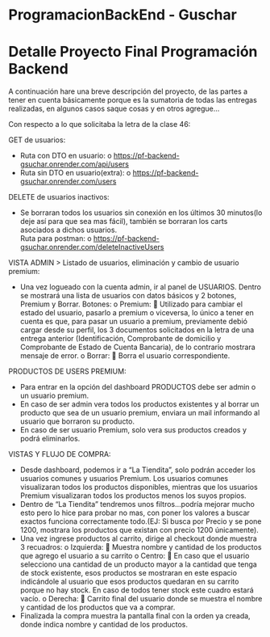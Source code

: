 # ProgramacionBackEnd - Guschar

# Detalle Proyecto Final Programación Backend

A continuación hare una breve descripción del proyecto, de las partes a tener en cuenta básicamente porque es la sumatoria de todas las entregas realizadas, en algunos casos saque cosas y en otros agregue…

Con respecto a lo que solicitaba la letra de la clase 46:

GET de usuarios:
  -	Ruta con DTO en usuario:
    o	https://pf-backend-gsuchar.onrender.com/api/users
  -	Ruta sin DTO en usuario(extra):
    o	https://pf-backend-gsuchar.onrender.com/users

DELETE de usuarios inactivos:
  -	Se borraran todos los usuarios sin conexión en los últimos 30 minutos(lo deje así para que sea mas fácil), también se borraran los carts asociados a dichos usuarios.  
    Ruta para postman:
      o	https://pf-backend-gsuchar.onrender.com/deleteInactiveUsers

VISTA ADMIN > Listado de usuarios, eliminación y cambio de usuario premium:
  -	Una vez logueado con la cuenta admin, ir al panel de USUARIOS. Dentro se mostrará una lista de usuarios con datos básicos y 2 botones, Premium y Borrar.
    Botones:
      o	Premium:
        	Utilizado para cambiar el estado del usuario, pasarlo a premium o viceversa, lo único a tener en cuenta es que, para pasar un usuario a premium, previamente debió cargar desde su perfil, los 3 documentos solicitados en la letra de una entrega anterior (Identificación, Comprobante de domicilio y Comprobante de Estado de Cuenta Bancaria), de lo contrario mostrara mensaje de error.
      o	Borrar:
        	Borra el usuario correspondiente.

PRODUCTOS DE USERS PREMIUM:
  -	Para entrar en la opción del dashboard PRODUCTOS debe ser admin o un usuario premium. 
  -	En caso de ser admin vera todos los productos existentes y al borrar un producto que sea de un usuario premium, enviara un mail informando al usuario que borraron su producto.
  -	En caso de ser usuario Premium, solo vera sus productos creados y podrá eliminarlos.

VISTAS Y FLUJO DE COMPRA:
  -	Desde dashboard, podemos ir a “La Tiendita”, solo podrán acceder los usuarios comunes y usuarios Premium. Los usuarios comunes visualizaran todos los productos disponibles, mientras que los usuarios Premium visualizaran todos los productos menos los suyos propios.
  -	Dentro de “La Tiendita” tendremos unos filtros…podría mejorar mucho esto pero lo hice para probar no mas, con poner los valores a buscar exactos funciona correctamente todo.(EJ: Si busca por Precio y se pone 1200, mostrara los productos que existan con precio 1200 únicamente).
  -	Una vez ingrese productos al carrito, dirige al checkout donde muestra 3 recuadros:
      o	Izquierda:
        	Muestra nombre y cantidad de los productos que agrego el usuario a su carrito
      o	Centro:
        	En caso que el usuario selecciono una cantidad de un producto mayor a la cantidad que tenga de stock existente, esos productos se mostraran en este espacio indicándole al usuario que esos productos quedaran en su carrito porque no hay stock. En caso de todos tener stock este cuadro estará vacío.
      o	Derecha:
        	Carrito final del usuario donde se muestra el nombre y cantidad de los productos que va a comprar.
-	Finalizada la compra muestra la pantalla final con la orden ya creada, donde indica nombre y cantidad de los productos.
  

